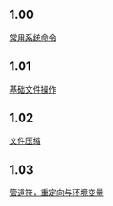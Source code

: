 ## 1.00
[常用系统命令](https://github.com/huotuichaodan/Linux/blob/master/%E5%B8%B8%E7%94%A8%E7%B3%BB%E7%BB%9F%E5%91%BD%E4%BB%A4)

## 1.01
[基础文件操作](https://github.com/huotuichaodan/Linux/blob/master/%E6%96%87%E4%BB%B6%E5%9F%BA%E7%A1%80%E6%93%8D%E4%BD%9C)

## 1.02
[文件压缩](https://github.com/huotuichaodan/Linux/blob/master/%E6%96%87%E4%BB%B6%E5%8E%8B%E7%BC%A9)

## 1.03
[管道符，重定向与环境变量](https://github.com/huotuichaodan/Linux/blob/master/%E7%AE%A1%E9%81%93%E7%AC%A6%EF%BC%8C%E9%87%8D%E5%AE%9A%E5%90%91%E4%B8%8E%E7%8E%AF%E5%A2%83%E5%8F%98%E9%87%8F)
